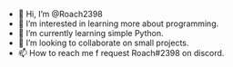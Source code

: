 - 👋 Hi, I’m @Roach2398
- 👀 I’m interested in learning more about programming.
- 🌱 I’m currently learning simple Python.
- 💞️ I’m looking to collaborate on small projects.
- 📫 How to reach me f request Roach#2398 on discord.

<!---
Roach2398/Roach2398 is a ✨ special ✨ repository because its `README.md` (this file) appears on your GitHub profile.
You can click the Preview link to take a look at your changes.
--->

